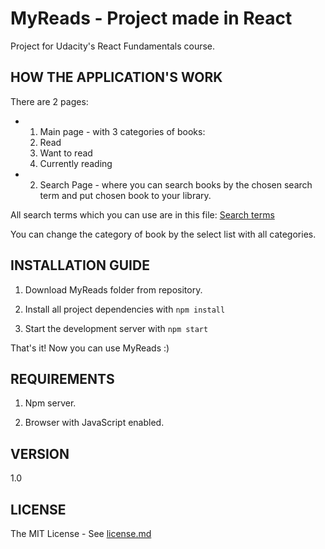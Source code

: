 # MyReads - Project made in React

Project for Udacity's React Fundamentals course.

## HOW THE APPLICATION'S WORK


There are 2 pages:
- 1. Main page - with 3 categories of books:
    1. Read
    2. Want to read
    3. Currently reading
- 2. Search Page - where you can search books by the chosen search term and put chosen book to your library.

All search terms which you can use are in this file:
[Search terms](https://github.com/IoClaud/reactnd-project-myreads/blob/master/SEARCH_TERMS.md)

You can change the category of book by the select list with all categories.

## INSTALLATION GUIDE

1. Download MyReads folder from repository.

2. Install all project dependencies with `npm install`

3. Start the development server with `npm start`

That's it! Now you can use MyReads :)


## REQUIREMENTS

1. Npm server.

2. Browser with JavaScript enabled.


## VERSION
1.0


## LICENSE
The MIT License - See [license.md](https://github.com/IoClaud/reactnd-project-myreads/blob/master/license/License.md)
